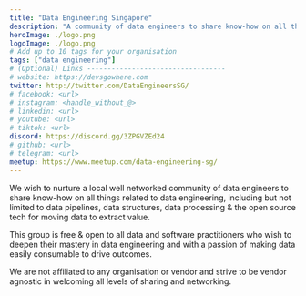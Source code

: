 ```yaml
---
title: "Data Engineering Singapore"
description: "A community of data engineers to share know-how on all things related to data engineering, such as data pipelines, data structures, data processing & the open source tech for moving data to extract value."
heroImage: ./logo.png
logoImage: ./logo.png
# Add up to 10 tags for your organisation
tags: ["data engineering"]
# (Optional) Links ----------------------------------
# website: https://devsgowhere.com
twitter: http://twitter.com/DataEngineersSG/
# facebook: <url>
# instagram: <handle_without_@>
# linkedin: <url>
# youtube: <url>
# tiktok: <url>
discord: https://discord.gg/3ZPGVZEd24
# github: <url>
# telegram: <url>
meetup: https://www.meetup.com/data-engineering-sg/
---
```


We wish to nurture a local well networked community of data engineers to share know-how on all things related to data engineering, including but not limited to data pipelines, data structures, data processing & the open source tech for moving data to extract value.

This group is free & open to all data and software practitioners who wish to deepen their mastery in data engineering and with a passion of making data easily consumable to drive outcomes.

We are not affiliated to any organisation or vendor and strive to be vendor agnostic in welcoming all levels of sharing and networking.